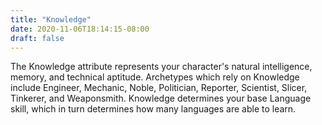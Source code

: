 ```yaml
---
title: "Knowledge"
date: 2020-11-06T18:14:15-08:00
draft: false
---
```


The Knowledge attribute represents your character's natural intelligence, memory, and technical aptitude. Archetypes which rely on Knowledge include Engineer, Mechanic, Noble, Politician, Reporter, Scientist, Slicer, Tinkerer, and Weaponsmith. Knowledge determines your base Language skill, which in turn determines how many languages are able to learn.